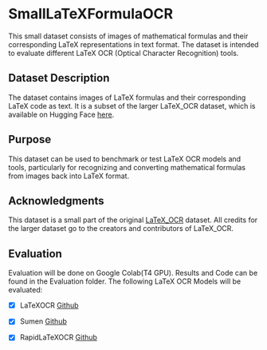 # SmallLaTeXFormulaOCR

This small dataset consists of images of mathematical formulas and their corresponding LaTeX representations in text format. The dataset is intended to evaluate different LaTeX OCR (Optical Character Recognition) tools.

## Dataset Description

The dataset contains images of LaTeX formulas and their corresponding LaTeX code as text. It is a subset of the larger LaTeX_OCR dataset, which is available on Hugging Face [here](https://huggingface.co/datasets/linxy/LaTeX_OCR/viewer/default/train?p=4).

## Purpose

This dataset can be used to benchmark or test LaTeX OCR models and tools, particularly for recognizing and converting mathematical formulas from images back into LaTeX format.

## Acknowledgments

This dataset is a small part of the original [LaTeX_OCR](https://huggingface.co/datasets/linxy/LaTeX_OCR/viewer/default/train?p=4) dataset. All credits for the larger dataset go to the creators and contributors of LaTeX_OCR.

## Evaluation

Evaluation will be done on Google Colab(T4 GPU). Results and Code can be found in the Evaluation folder. 
The following LaTeX OCR Models will be evaluated:
- [X] LaTeXOCR [Github](https://github.com/lukas-blecher/LaTeX-OCR)
- [X] Sumen [Github](https://github.com/hoang-quoc-trung/sumen)
- [X] RapidLaTeXOCR [Github](https://github.com/RapidAI/RapidLaTeXOCR)

